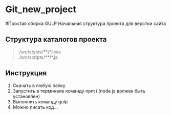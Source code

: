 # Git_new_project
#Простая сборка GULP
 Начальная структура проекта для верстки сайта

 ## Структура каталогов проекта
 >./src/styles/\*\*/\*.less  
 >./src/scripts/\*\*/\*.js

 ## Инструкция
1. Скачать в любую папку
2. Запустить в терминале команду npm i (node js должен быть установлен)
3. Выполнить команду gulp
4. Можно писать код...
